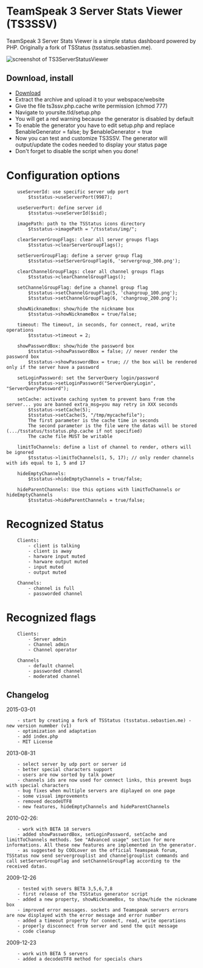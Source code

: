 TeamSpeak 3 Server Stats Viewer (TS3SSV)
=====
TeamSpeak 3 Server Stats Viewer is a simple status dashboard powered by PHP.
Originally a fork of TSStatus (tsstatus.sebastien.me).

![screenshot of TS3ServerStatusViewer](https://i.imgur.com/x6529AN.jpg)

## Download, install

- <a href="https://github.com/LeoWinterDE/TS3ServerStatusViewer/archive/master.zip">Download</a>
- Extract the archive and upload it to your webspace/website
- Give the file ts3ssv.php.cache write permission (chmod 777)
- Navigate to yoursite.tld/setup.php
- You will get a red warning because the generator is disabled by default
- To enable the generator you have to edit setup.php and replace $enableGenerator = false; by $enableGenerator = true
- Now you can test and customize TS3SSV. The generator will output/update the codes needed to display your status page  
- Don't forget to disable the script when you done!


# Configuration options
```
	useServerId: use specific server udp port
		$tsstatus->useServerPort(9987);

	useServerPort: define server id
		$tsstatus->useServerId($sid);

	imagePath: path to the TSStatus icons directory
		$tsstatus->imagePath = "/tsstatus/img/";

	clearServerGroupFlags: clear all server groups flags
		$tsstatus->clearServerGroupFlags();

	setServerGroupFlag: define a server group flag
		$tsstatus->setServerGroupFlag(6, 'servergroup_300.png');

	clearChannelGroupFlags: clear all channel groups flags
		$tsstatus->clearChannelGroupFlags();

	setChannelGroupFlag: define a channel group flag
		$tsstatus->setChannelGroupFlag(5, 'changroup_100.png');
		$tsstatus->setChannelGroupFlag(6, 'changroup_200.png');

	showNicknameBox: show/hide the nickname box
		$tsstatus->showNicknameBox = true/false;

	timeout: The timeout, in seconds, for connect, read, write operations
		$tsstatus->timeout = 2;

	showPasswordBox: show/hide the password box
		$tsstatus->showPasswordBox = false; // never render the password box
		$tsstatus->showPasswordBox = true; // the box will be rendered only if the server have a password

	setLoginPassword: set the ServerQuery login/password
		$tsstatus->setLoginPassword("ServerQueryLogin", "ServerQueryPassword");

	setCache: activate caching system to prevent bans from the server... you are banned extra_msg=you may retry in XXX seconds
		$tsstatus->setCache(5);
		$tsstatus->setCache(5, "/tmp/mycachefile");
		The first parameter is the cache time in seconds
		The second parameter is the file were the datas will be stored (.../tsstatus/tsstatus.php.cache if not specified)
		The cache file MUST be writable

	limitToChannels: define a list of channel to render, others will be ignored
		$tsstatus->limitToChannels(1, 5, 17); // only render channels with ids equal to 1, 5 and 17

 	hideEmptyChannels:
		$tsstatus->hideEmptyChannels = true/false;

	hideParentChannels: Use this options with limitToChannels or hideEmptyChannels
		$tsstatus->hideParentChannels = true/false;

```

# Recognized Status
```
	Clients:
		- client is talking
		- client is away
		- harware input muted
		- harware output muted
		- input muted
		- output muted

	Channels:
		- channel is full
		- passworded channel
```

# Recognized flags
```
	Clients:
		- Server admin
		- Channel admin
		- Channel operator

	Channels
		- default channel
		- passworded channel
		- moderated channel
```

## Changelog
2015-03-01
```
	- start by creating a fork of TSStatus (tsstatus.sebastien.me) - new version nummber (v1)
	- optimization and adaptation
	- add index.php
	- MIT License
```
2013-08-31
```
	- select server by udp port or server id
	- better special characters support
	- users are now sorted by talk power
	- channels ids are now used for connect links, this prevent bugs with special characters
	- bug fixes when multiple servers are diplayed on one page
	- some visual improvements
	- removed decodeUTF8
	- new features, hideEmptyChannels and hideParentChannels
```
2010-02-26:
```
	- work with BETA 18 servers
	- added showPasswordBox, setLoginPassword, setCache and limitToChannels methods. See "Advanced usage" section for more informations. All these new features are implemented in the generator.
	- as suggested by COOLover on the official Teamspeak forum, TSStatus now send servergrouplist and channelgrouplist commands and call setServerGroupFlag and setChannelGroupFlag according to the received datas.
```
2009-12-26
```
	- tested with severs BETA 3,5,6,7,8
	- first release of the TSStatus generator script
	- added a new property, showNicknameBox, to show/hide the nickname box
	- improved error messages. sockets and Teamspeak servers errors are now displayed with the error message and error number
	- added a timeout property for connect, read, write operations
	- properly disconnect from server and send the quit message
	- code cleanup
```
2009-12-23
```
	- work with BETA 5 servers
	- added a decodeUTF8 method for specials chars
```
